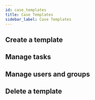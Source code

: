 ```yaml
---
id: case_templates
title: Case Templates
sidebar_label: Case Templates
---
```


## Create a template

## Manage tasks

## Manage users and groups

## Delete a template
